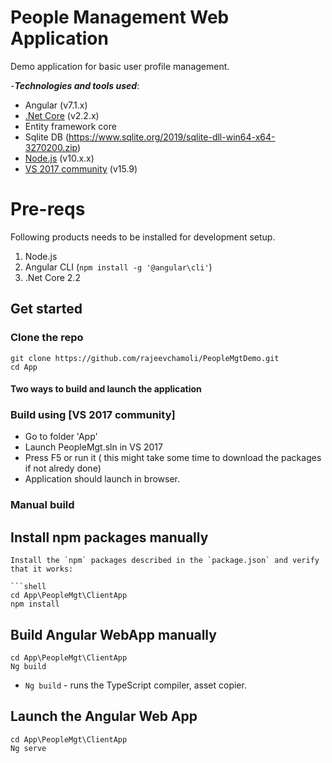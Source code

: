 # People Management Web Application
Demo application for basic user profile management.

-***Technologies and tools used***:
- Angular  (v7.1.x)
- [.Net Core](https://dotnet.microsoft.com/download/dotnet-core/2.2) (v2.2.x)
- Entity framework core 
- Sqlite DB (https://www.sqlite.org/2019/sqlite-dll-win64-x64-3270200.zip)
- [Node.js](https://nodejs.org/en/download/) (v10.x.x) 
- [VS 2017 community](https://visualstudio.microsoft.com/downloads/) (v15.9)

# Pre-reqs
Following products needs to be installed for development setup.
1. Node.js
2. Angular CLI (`npm install -g '@angular\cli'`)
3. .Net Core 2.2

## Get started

### Clone the repo

```shell
git clone https://github.com/rajeevchamoli/PeopleMgtDemo.git
cd App
```

#### Two ways to build and launch the application

### Build using [VS 2017 community]

* Go to folder 'App'
* Launch PeopleMgt.sln in VS 2017
* Press F5 or run it  ( this might take some time to download the packages if not alredy done)
* Application should launch in browser.

### Manual build

## Install npm packages manually

```shell
Install the `npm` packages described in the `package.json` and verify that it works:

```shell
cd App\PeopleMgt\ClientApp
npm install
```

## Build Angular WebApp manually

```shell
cd App\PeopleMgt\ClientApp
Ng build
```
* `Ng build` - runs the TypeScript compiler, asset copier.

## Launch the Angular Web App

```shell
cd App\PeopleMgt\ClientApp
Ng serve
```

